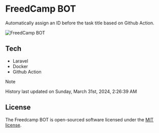 # FreedCamp BOT

Automatically assign an ID before the task title based on Github Action.

![FreedCamp BOT](https://repository-images.githubusercontent.com/737932867/7d34798b-2680-471c-b089-a78a718d3d6a)

## Tech

- Laravel
- Docker
- Github Action

> [!NOTE]  
> History last updated on Sunday, March 31st, 2024, 2:26:39 AM

## License

The Freedcamp BOT is open-sourced software licensed under the [MIT license](https://opensource.org/licenses/MIT).
